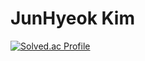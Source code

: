 # JunHyeok Kim



[![Solved.ac Profile](http://mazassumnida.wtf/api/v2/generate_badge?boj=pv104)](https://solved.ac/pv104/)
